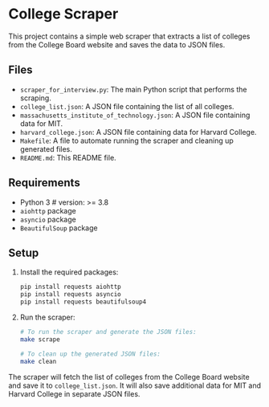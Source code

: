 # College Scraper

This project contains a simple web scraper that extracts a list of colleges from the College Board website and saves the data to JSON files.

## Files

- `scraper_for_interview.py`: The main Python script that performs the scraping.
- `college_list.json`: A JSON file containing the list of all colleges.
- `massachusetts_institute_of_technology.json`: A JSON file containing data for MIT.
- `harvard_college.json`: A JSON file containing data for Harvard College.
- `Makefile`: A file to automate running the scraper and cleaning up generated files.
- `README.md`: This README file.

## Requirements

- Python 3  # version: >= 3.8
- `aiohttp` package
- `asyncio` package
- `BeautifulSoup` package



## Setup

1. Install the required packages:
    ```sh
    pip install requests aiohttp
    pip install requests asyncio
    pip install requests beautifulsoup4
    ```

2. Run the scraper:
    ```sh
    # To run the scraper and generate the JSON files:
    make scrape 
   
    # To clean up the generated JSON files:
    make clean
    ```

The scraper will fetch the list of colleges from the College Board website and save it to `college_list.json`. It will also save additional data for MIT and Harvard College in separate JSON files.

